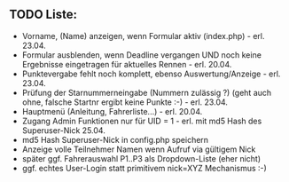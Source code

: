 ## TODO Liste:
-   Vorname, (Name) anzeigen, wenn Formular aktiv (index.php)   -   erl. 23.04.
-   Formular ausblenden, wenn Deadline vergangen UND noch keine Ergebnisse eingetragen für aktuelles Rennen -   erl. 20.04.
-   Punktevergabe fehlt noch komplett, ebenso Auswertung/Anzeige    -   erl. 23.04.
-   Prüfung der Starnummerneingabe (Nummern zulässig ?) (geht auch ohne, falsche Startnr ergibt keine Punkte :-)    -   erl. 23.04.
-   Hauptmenü (Anleitung, Fahrerliste...)   -   erl. 20.04.
-   Zugang Admin Funktionen nur für UID = 1 - erl. mit md5 Hash des Superuser-Nick 25.04.
-   md5 Hash Superuser-Nick in config.php speichern
-   Anzeige volle Teilnehmer Namen wenn Aufruf via gültigem Nick
-   später ggf. Fahrerauswahl P1..P3 als Dropdown-Liste (eher nicht)
-   ggf. echtes User-Login statt primitivem nick=XYZ Mechanismus :-)